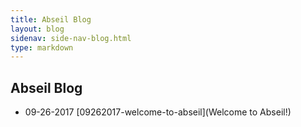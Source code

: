 ```yaml
---
title: Abseil Blog
layout: blog
sidenav: side-nav-blog.html
type: markdown
---
```


## Abseil Blog

* 09-26-2017 [09262017-welcome-to-abseil](Welcome to Abseil!)